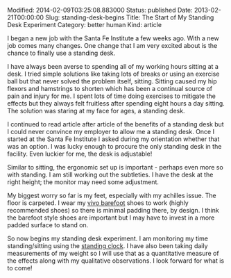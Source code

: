 Modified: 2014-02-09T03:25:08.883000
Status: published
Date: 2013-02-21T00:00:00
Slug: standing-desk-begins
Title: The Start of My Standing Desk Experiment
Category: better human
Kind: article

I began a new job with the Santa Fe Institute a few weeks ago. With a new job comes many changes. One change that I am very excited about is the chance to finally use a standing desk.

I have always been averse to spending all of my working hours sitting at a desk. I tried simple solutions like taking lots of breaks or using an exercise ball but that never solved the problem itself, sitting. Sitting caused my hip flexors and hamstrings to shorten which has been a continual source of pain and injury for me. I spent lots of time doing exercises to mitigate the effects but they always felt fruitless after spending eight hours a day sitting. The solution was staring at my face for ages, a standing desk.

I continued to read article after article of the benefits of a standing desk but I could never convince my employer to allow me a standing desk. Once I started at the Santa Fe Institute I asked during my orientation whether that was an option. I was lucky enough to procure the only standing desk in the facility. Even luckier for me, the desk is adjustable!

Similar to sitting, the ergonomic set up is important - perhaps even more so with standing. I am still working out the subtleties. I have the desk at the right height; the monitor may need some adjustment.

My biggest worry so far is my feet, especially with my achilles issue. The floor is carpeted. I wear my [vivo barefoot](http://www.vivobarefoot.com/us/mens/gobi-black.html) shoes to work (highly recommended shoes) so there is minimal padding there, by design. I think the barefoot style shoes are important but I may have to invest in a more padded surface to stand on.

So now begins my standing desk experiment. I am monitoring my time standing/sitting using the [standing clock](http://www.standingclock.com/). I have also been taking daily measurements of my weight so I will use that as a quantitative measure of the effects along with my qualitative observations. I look forward for what is to come!